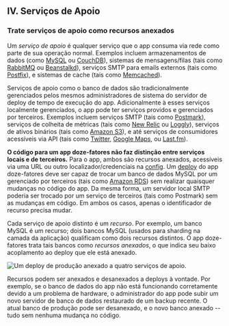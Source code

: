 ## IV. Serviços de Apoio

### Trate serviços de apoio como recursos anexados

Um *serviço de apoio* é qualquer serviço que o app consuma via rede como parte de sua operação normal. Exemplos incluem armazenamentos de dados (como [MySQL](http://dev.mysql.com/) ou [CouchDB](http://couchdb.apache.org/)), sistemas de mensagens/filas (tais como [RabbitMQ](http://www.rabbitmq.com/) ou [Beanstalkd](https://beanstalkd.github.io)), serviços SMTP para emails externos (tais como [Postfix](http://www.postfix.org/)), e sistemas de cache (tais como [Memcached](http://memcached.org/)).

Serviços de apoio como o banco de dados são tradicionalmente gerenciados pelos mesmos administradores de sistema do servidor de deploy de tempo de execução do app. Adicionalmente à esses serviços localmente gerenciados, o app pode ter serviços providos e gerenciados por terceiros. Exemplos incluem serviços SMTP (tais como [Postmark](http://postmarkapp.com/)), serviços de colheita de métricas (tais como [New Relic](http://newrelic.com/) ou [Loggly](http://www.loggly.com/)), serviços de ativos binários (tais como [Amazon S3](http://aws.amazon.com/s3/)), e até serviços de consumidores acessíveis via API (tais como [Twitter](http://dev.twitter.com/), [Google Maps](https://developers.google.com/maps/), ou [Last.fm](http://www.last.fm/api)).

**O código para um app doze-fatores não faz distinção entre serviços locais e de terceiros.** Para o app, ambos são recursos anexados, acessíveis via uma URL ou outro localizador/credenciais na [config](./config). Um [deploy](./codebase) do app doze-fatores deve ser capaz de trocar um banco de dados MySQL por um gerenciado por terceiros (tais como [Amazon RDS](http://aws.amazon.com/rds/)) sem realizar quaisquer mudanças no código do app. Da mesma forma, um servidor local SMTP poderia ser trocado por um serviço de terceiros (tais como Postmark) sem as mudanças em código. Em ambos os casos, apenas o identificador de recurso precisa mudar.

Cada serviço de apoio distinto é um *recurso*. Por exemplo, um banco MySQL é um recurso; dois bancos MySQL (usados para sharding na camada da aplicação) qualificam como dois recursos distintos. O app doze-fatores trata tais bancos como *recursos anexados*, o que indica seu baixo acoplamento ao deploy que ele está anexado.

<img src="/images/attached-resources.png" class="full" alt="Um deploy de produção anexado a quatro serviços de apoio." />

Recursos podem ser anexados e desanexados a deploys à vontade. Por exemplo, se o banco de dados do app não está funcionando corretamente devido a um problema de hardware, o administrador do app pode subir um novo servidor de banco de dados restaurado de um backup recente. O atual banco de produção pode ser desanexado, e o novo banco anexado -- tudo sem nenhuma mudança no código.
